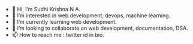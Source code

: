 - 👋 Hi, I’m Sudhi Krishna N A.
- 👀 I’m interested in web development, devops, machine learning.
- 🌱 I’m currently learning web development.
- 💞️ I’m looking to collaborate on web development, documentation, DSA.
- 📫 How to reach me : twitter id in bio.

<!---
Sudhi27Krishna/Sudhi27Krishna is a ✨ special ✨ repository because its `README.md` (this file) appears on your GitHub profile.
You can click the Preview link to take a look at your changes.
--->
